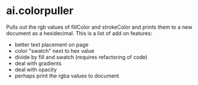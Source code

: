 # ai.colorpuller

Pulls out the rgb values of fillColor and strokeColor and prints them to a new document as a hexidecimal. This is a list of add on features:
- better text placement on page
- color "swatch" next to hex value
- divide by fill and swatch (requires refactoring of code)
- deal with gradients
- deal with opacity
- perhaps print the rgba values to document
